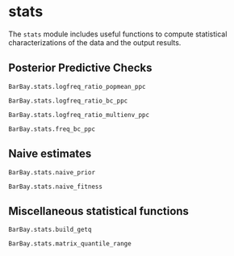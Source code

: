 # stats 

The `stats` module includes useful functions to compute statistical
characterizations of the data and the output results.

## Posterior Predictive Checks

```@docs
BarBay.stats.logfreq_ratio_popmean_ppc
```

```@docs
BarBay.stats.logfreq_ratio_bc_ppc
```

```@docs
BarBay.stats.logfreq_ratio_multienv_ppc
```

```@docs
BarBay.stats.freq_bc_ppc
```

## Naive estimates

```@docs
BarBay.stats.naive_prior
```

```@docs
BarBay.stats.naive_fitness
```

## Miscellaneous statistical functions

```@docs
BarBay.stats.build_getq
```

```@docs
BarBay.stats.matrix_quantile_range
```
